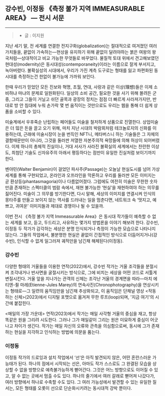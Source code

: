 ## 강수빈, 이정동 《측정 불가 지역 IMMEASURABLE AREA》 — 전시 서문

---

> - 글 : 이지원

지난 세기 말, 전 세계를 연결한 전지구화(globalization)는 절대적으로 여겨졌던 여러 가치들을, 끝없이 가속하는—현상을 유지하기 위해 끝없이 달려야하는 붉은 여왕의 왕국처럼—상대적이고 비교 가능한 무엇들로 바꾸었다. 물질적 토대 위에서 견고해보였던 현대성(modernity)은 동시대성(contemporaneity)이라는 이름으로 잘게 부서지고, 녹아버렸다. 불확실성의 시대에서, 우리가 가진 계측 도구로는 형태를 잃고 파편화된 동시대를 측정하는건 한없이 불가능에 가까워 보인다.

한때 우리가 믿었던 모든 진보와 혁명, 초월, 연대, 사랑과 같은 이상(理想)들은 이제 소비하냐 마냐의 문제로 일원화된다. 일상의 소비 공간, 필요한 것을 사기 위해 몰려든 군중, 그리고 그들이 거닐고 쉬던 골목과 광장의 정치는 점점 더 빠르게 사라져가지만, 반대로 방 안 침대에 누워 손가락 몇 번 움직이는 것만으로도 우리는 웹을 통해 더 쉽게 상품을 소비할 수 있다. 

미술계에서 우후죽순 난립하는 페어들도 미술을 철저하게 상품으로 진열한다. 상업미술은 더 많은 돈을 끌고 오기 위해, 마치 지난 시대의 박람회처럼 테크놀로지의 신화를 이용하는데, 근래에 미술시장이 눈을 번득인 NFT니, 메타버스니 하는 기술들은 그 자체의 결함때문만이 아니라, 그것을 둘러싼 저열한 자본주의적 욕망들에 의해 허상이 되어버렸다. 이제 하나의 총체적 진실이나, 거대 서사가 사라진 불확실의 세계에서는 찬란한 이상도, 최첨단 기술도 신자유주의 아래서 평등하다는 점만이 유일한 진실처럼 보이기까지 한다.

벤야민(Walter Benjamin)이 걸었던 파사주(Passage)는 오늘날 현실도시를 넘어 가상 세계를 통해 구현되었고, 온라인과 오프라인을 막론하고 우리를 둘러싼 모든 이미지는 곧 환상등(phantasmagoria)이나 다름없어졌다. 그럼에도 여전히 미술은 무한한 숫자만큼 존재하는 스펙터클의 범람 속에서, 재현 불가능한 ‘현실’을 재현하여야 하는 의무를 짊어진다. 미술이 그 의무를 방기한다면, 다시 말해, 세상의 이미지를 연결시켜 인식의 몽타주를 만들고 보이지 않는 역사를 드러내는 일을 멈춘다면, 네트워크 속 ‘멋지고, 예쁘고, 귀여운’ 이미지들과 제대로 경쟁이나 될 수 있을까.

이번 전시 《측정 불가 지역 Immeasurable Area》은 동시대 작가들이 예측할 수 없는 세계를 보고, 듣고, 두드리고, 사유하는 몇가지 방법론을 이야기 해보려 한다. 강수빈, 이정동 두 작가가 감각하는 세상은 분명 인식되거나 측정이 가능한 모습으로 나타나지 않는다. 그들의 작업에서, 불분명한 현실은 끝없이 간접적인 방식으로 더듬어지거나(강수빈), 인식할 수 없게 일그러져 궤적만을 남긴채 해체된다(이정동). 

### 강수빈

 다양한 형태의 거울들을 이용한 <MEDIA> 연작(2022)에서, 강수빈 작가는 거울 조각들을 분절시켜 조각내거나 반사면을 굴절시키는 방식으로, 그에 비치는 세상을 어떤 코드로 서툴게 변질시킨다. 거울 앞을 지나가는 관객의 신체는 조각난 거울의 경계면을 따라—마치 에티엔-쥘 마레(Etienne-Jules Marey)의 연속사진(Chronophotography)을 연상시키는 형태로—그 일련의 움직임만을 남긴채 추상화되고, 이 움직임은 단채널 영상 <작동하는 신체>(2023)에서 디지털 포맷으로 옮겨져 무한 루프(loop)되며, '지금 여기'의 시간에 붙잡힌다.  

<매일의 가장 가운데> 연작(2023)에서 작가는 매일 사각형 거울의 중심을 재고, 항상 똑같은 원을 그리려 시도한다. 그러나 그가 매일같이 그리는 원은 미묘하게 중심이 어긋나고 차이가 생긴다. 작가는 매일 자신의 오류와 관측을 의심함으로써, 동시에 그가 존재하는 현실을 지각하고 인식하는 방법에 의문을 품는다. 

### 이정동

이정동 작가의 드로잉과 설치 작업에서 ‘선‘은 아직 발견되지 않은, 어떤 혼란스러운 가능태가 된다. 하나의 점에서 시작되는 선은, 아마도 작가 스스로도 그 완결된 모습을 상상할 수 없을 방향으로 예측불가능하게 뻗어간다. 그것은 어느 방향으로도 이어질 수 있고, 알 수 없는 곳에서 멈출 수도 있다. 하나의 줄기에서 여러 갈래로 뻗어져 나갔다가, 여러 방향에서 하나로 수축할 수도 있다. 그 여러 가능성에서 발견할 수 있는 유일한 질서는, 모든 형태를 오롯이 선으로 단순화시키려는 동시대적 강박 뿐이다. 
